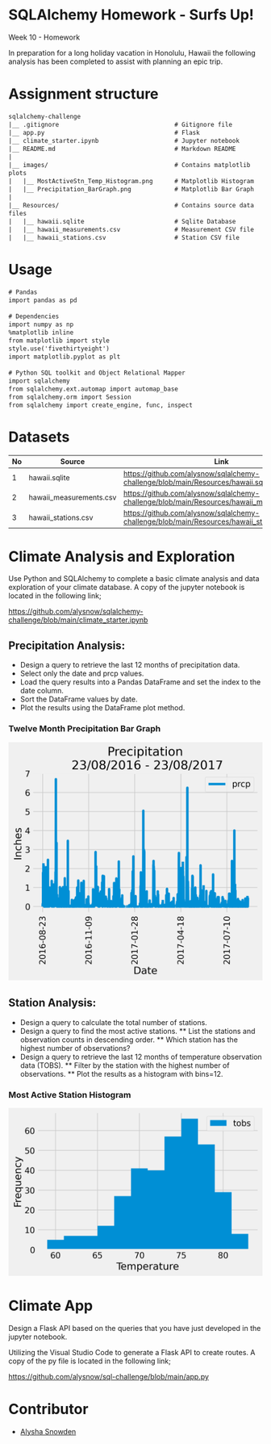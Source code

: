 # SQLAlchemy Homework - Surfs Up!
Week 10 - Homework

In preparation for a long holiday vacation in Honolulu, Hawaii the following analysis has been completed to assist with planning an epic trip.


# Assignment structure
```
sqlalchemy-challenge
|__ .gitignore                                # Gitignore file
|__ app.py                                    # Flask
|__ climate_starter.ipynb                     # Jupyter notebook
|__ README.md                                 # Markdown README
| 
|__ images/                                   # Contains matplotlib plots
|   |__ MostActiveStn_Temp_Histogram.png      # Matplotlib Histogram
|   |__ Precipitation_BarGraph.png            # Matplotlib Bar Graph
|
|__ Resources/                                # Contains source data files
|   |__ hawaii.sqlite                         # Sqlite Database
|   |__ hawaii_measurements.csv               # Measurement CSV file
|   |__ hawaii_stations.csv                   # Station CSV file

```


# Usage

```
# Pandas
import pandas as pd

# Dependencies
import numpy as np
%matplotlib inline
from matplotlib import style
style.use('fivethirtyeight')
import matplotlib.pyplot as plt

# Python SQL toolkit and Object Relational Mapper
import sqlalchemy
from sqlalchemy.ext.automap import automap_base
from sqlalchemy.orm import Session
from sqlalchemy import create_engine, func, inspect

```

# Datasets 

|No|Source|Link|
|-|-|-|
|1|hawaii.sqlite|https://github.com/alysnow/sqlalchemy-challenge/blob/main/Resources/hawaii.sqlite|
|2|hawaii_measurements.csv|https://github.com/alysnow/sqlalchemy-challenge/blob/main/Resources/hawaii_measurements.csv|
|3|hawaii_stations.csv|https://github.com/alysnow/sqlalchemy-challenge/blob/main/Resources/hawaii_stations.csv|


# Climate Analysis and Exploration

Use Python and SQLAlchemy to complete a basic climate analysis and data exploration of your climate database. A copy of the jupyter notebook is located in the following link;

https://github.com/alysnow/sqlalchemy-challenge/blob/main/climate_starter.ipynb

## Precipitation Analysis:

* Design a query to retrieve the last 12 months of precipitation data.
* Select only the date and prcp values.
* Load the query results into a Pandas DataFrame and set the index to the date column.
* Sort the DataFrame values by date.
* Plot the results using the DataFrame plot method.

### Twelve Month Precipitation Bar Graph

![chart](images/Precipitation_BarGraph.png)

## Station Analysis:

* Design a query to calculate the total number of stations.
* Design a query to find the most active stations.
** List the stations and observation counts in descending order.
** Which station has the highest number of observations?
* Design a query to retrieve the last 12 months of temperature observation data (TOBS).
** Filter by the station with the highest number of observations.
** Plot the results as a histogram with bins=12.

### Most Active Station Histogram

![chart](images/MostActiveStn_Temp_Histogram.png)


# Climate App

Design a Flask API based on the queries that you have just developed in the jupyter notebook.

Utilizing the Visual Studio Code to generate a Flask API to create routes. A copy of the py file is located in the following link;

https://github.com/alysnow/sql-challenge/blob/main/app.py


# Contributor
- [Alysha Snowden](https://github.com/alysnow)